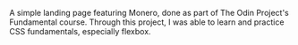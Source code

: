  A simple landing page featuring Monero, done as part of The Odin Project's Fundamental course. 
 Through this project, I was able to learn and practice CSS fundamentals, especially flexbox.
